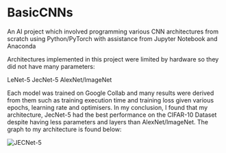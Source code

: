 # BasicCNNs

An AI project which involved programming various CNN architectures from scratch using Python/PyTorch with assistance from Jupyter Notebook and Anaconda

Architectures implemented in this project were limited by hardware so they did not have many parameters:

  LeNet-5
  JecNet-5
  AlexNet/ImageNet
  
Each model was trained on Google Collab and many results were derived from them such as training execution time and training loss given various epochs, learning rate and optimisers. In my conclusion, I found that my architecture, JecNet-5 had the best performance on the CIFAR-10 Dataset despite having less parameters and layers than AlexNet/ImageNet. The graph to my architecture is found below:

![JECNet-5](https://user-images.githubusercontent.com/57923196/129564009-ae589e8b-488a-499c-a94e-f3f560887e3a.png)
